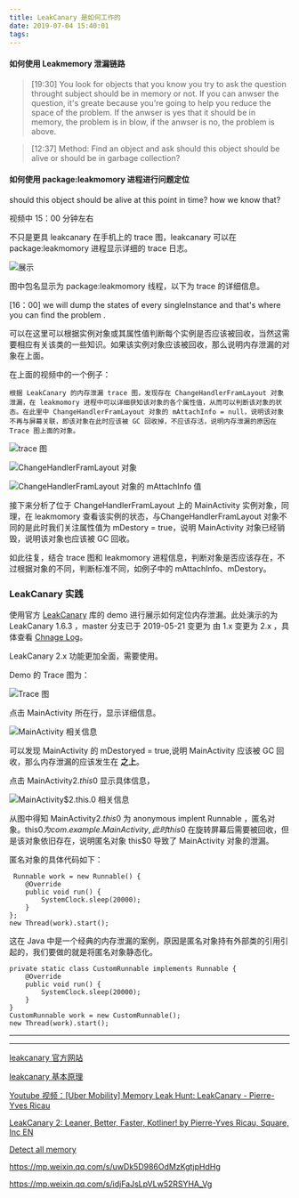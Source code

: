 ```yaml
---
title: LeakCanary 是如何工作的
date: 2019-07-04 15:40:01
tags:
---
```





#### 如何使用 Leakmemory 泄漏链路


> [19:30] You look for objects that you know you try to ask the question throught subject should be in memory or not. If you can anwser the question, it's greate because you're going to help you reduce the space of the problem. If the anwser is yes that it should be in memory, the problem is in blow, if the anwser is no, the problem is above.

> [12:37] Method: 
> Find an object and ask should this object should be alive or should be in garbage collection?


#### 如何使用 package:leakmomory 进程进行问题定位


should this object should be alive at this point in time? how we know that?

视频中 15：00 分钟左右

不只是更具 leakcanary 在手机上的 trace 图，leakcanary 可以在 package:leakmomory 进程显示详细的 trace 日志。

![展示](/../images/2019_07_03_05.jpg)

图中包名显示为 package:leakmomory 线程，以下为 trace 的详细信息。



[16：00]
we will dump the states of every singleInstance and that's where you can find the problem .

可以在这里可以根据实例对象或其属性值判断每个实例是否应该被回收，当然这需要相应有关该类的一些知识。如果该实例对象应该被回收，那么说明内存泄漏的对象在上面。


在上面的视频中的一个例子：

    根据 LeakCanary 的内存泄漏 trace 图，发现存在 ChangeHandlerFramLayout 对象泄漏，在 leakmomory 进程中可以详细获知该对象的各个属性值，从而可以判断该对象的状态。在此里中 ChangeHandlerFramLayout 对象的 mAttachInfo = null，说明该对象不再与屏幕关联，即该对象在此时应该被 GC 回收掉，不应该存活，说明内存泄漏的原因在 Trace 图上面的对象。

![trace 图](/../images/2019_07_05_01.jpg)

![ChangeHandlerFramLayout 对象](/../images/2019_07_05_02.png)

![ChangeHandlerFramLayout 对象的 mAttachInfo 值](/../images/2019_07_05_03.png)



接下来分析了位于 ChangeHandlerFramLayout 上的 MainActivity 实例对象，同理，在 leakmomory 查看该实例的状态，与ChangeHandlerFramLayout 对象不同的是此时我们关注属性值为 mDestory = true，说明 MainActivity 对象已经销毁，说明该对象也应该被 GC 回收。

如此往复，结合 trace 图和 leakmomory 进程信息，判断对象是否应该存在，不过根据对象的不同，判断标准不同，如例子中的 mAttachInfo、mDestory。


### LeakCanary 实践

使用官方 [LeakCanary](https://github.com/square/leakcanary/tree/jrod/2019-04-15/hprof) 库的 demo 进行展示如何定位内存泄漏。此处演示的为 LeakCanary 1.6.3 ，master 分支已于 2019-05-21 变更为 由 1.x 变更为 2.x ，具体查看 [Chnage Log](https://github.com/square/leakcanary/blob/4bbc0f6f2e3c9a25ca890ece6770f81cf9059510/docs/changelog.md)。


LeakCanary 2.x 功能更加全面，需要使用。

Demo 的 Trace 图为：

![Trace 图](/../images/2019_07_05_04.png)

点击 MainActivity 所在行，显示详细信息。

![MainActivity 相关信息](/../images/2019_07_05_05.png)

可以发现 MainActivity 的 mDestoryed = true,说明 MainActivity 应该被 GC 回收，那么内存泄漏的应该发生在 **之上**。


点击 MainActivity$2.this$0 显示具体信息，

![MainActivity$2.this.0 相关信息](/../images/2019_07_05_06.png)



从图中得知 MainActivity$2.this$0 为 anonymous implent Runnable ，匿名对象。this$0 为 com.example.MainActivity,此时 this$0 在旋转屏幕后需要被回收，但是该对象依旧存在，说明匿名对象 this$0 导致了 MainActivity 对象的泄漏。

匿名对象的具体代码如下：
```
 Runnable work = new Runnable() {
    @Override
    public void run() {
        SystemClock.sleep(20000);
    }
};
new Thread(work).start();
```
这在 Java 中是一个经典的内存泄漏的案例，原因是匿名对象持有外部类的引用引起的，我们要做的就是将匿名对象静态化。

```
private static class CustomRunnable implements Runnable {
    @Override
    public void run() {
        SystemClock.sleep(20000);
    }
}
CustomRunnable work = new CustomRunnable();
new Thread(work).start();
```




---




---

[leakcanary 官方网站](https://square.github.io/leakcanary/)

[leakcanary 基本原理](https://square.github.io/leakcanary/fundamentals/)

[Youtube 视频：[Uber Mobility] Memory Leak Hunt: LeakCanary - Pierre-Yves Ricau](https://www.youtube.com/watch?v=KwArTJHLq5g)

[LeakCanary 2: Leaner, Better, Faster, Kotliner! by Pierre-Yves Ricau, Square, Inc EN](https://www.youtube.com/watch?v=LEX8dn4BLUw)

[Detect all memory](https://medium.com/square-corner-blog/leakcanary-detect-all-memory-leaks-875ff8360745)

https://mp.weixin.qq.com/s/uwDk5D986OdMzKgtjpHdHg

https://mp.weixin.qq.com/s/idjFaJsLpVLw52RSYHA_Vg